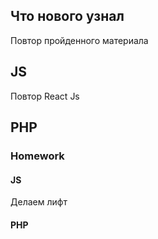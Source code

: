 

## Что нового узнал 
Повтор пройденного материала
## JS 
Повтор React Js





## PHP 

### Homework
#### JS 
Делаем лифт

#### PHP 



